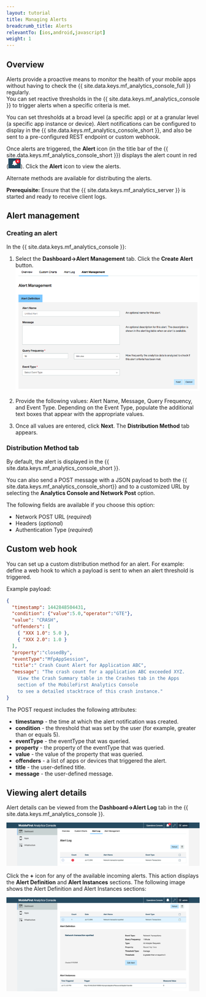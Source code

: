 ```yaml
---
layout: tutorial
title: Managing Alerts
breadcrumb_title: Alerts
relevantTo: [ios,android,javascript]
weight: 1
---
```

<!-- NLS_CHARSET=UTF-8 -->
## Overview
Alerts provide a proactive means to monitor the health of your mobile apps without having to check the {{ site.data.keys.mf_analytics_console_full }} regularly.  
You can set reactive thresholds in the {{ site.data.keys.mf_analytics_console }} to trigger alerts when a specific criteria is met.

You can set thresholds at a broad level (a specific app) or at a granular level (a specific app instance or device). Alert notifications can be configured to display in the {{ site.data.keys.mf_analytics_console_short }}, and also be sent to a pre-configured REST endpoint or custom webhook.

Once alerts are triggered, the **Alert** icon (in the title bar of the {{ site.data.keys.mf_analytics_console_short }}) displays the alert count in red (<img  alt="alert icon" style="margin:0;display:inline" src="alertIcon.png"/>). Click the **Alert** icon to view the alerts.

Alternate methods are available for distributing the alerts.

**Prerequisite:** Ensure that the {{ site.data.keys.mf_analytics_server }} is started and ready to receive client logs.

## Alert management
### Creating an alert
In the {{ site.data.keys.mf_analytics_console }}:




1. Select the **Dashboard→Alert Management** tab. Click the **Create Alert** button.
![Alert Management Tab](alert_management_tab.png)

1. Provide the following values: Alert Name, Message, Query Frequency, and Event Type. Depending on the Event Type, populate the additional text boxes that appear with the appropriate values.

2. Once all values are entered, click **Next**. The **Distribution Method** tab appears.





### Distribution Method tab
By default, the alert is displayed in the {{ site.data.keys.mf_analytics_console_short }}.

You can also send a POST message with a JSON payload to both the {{ site.data.keys.mf_analytics_console_short}} and to a customized URL by selecting the **Analytics Console and Network Post** option.

The following fields are available if you choose this option:

* Network POST URL (*required*)
* Headers (*optional*)
* Authentication Type (*required*)



## Custom web hook
You can set up a custom distribution method for an alert. For example: define a web hook to which a payload is sent to when an alert threshold is triggered.

Example payload:

```json
{
  "timestamp": 1442848504431,
  "condition": {"value":5.0,"operator":"GTE"},
  "value": "CRASH",
  "offenders": [
    { "XXX 1.0": 5.0 },
    { "XXX 2.0": 1.0 }
  ],
  "property":"closedBy",
  "eventType":"MfpAppSession",
  "title":" Crash Count Alert for Application ABC",
  "message": "The crash count for a application ABC exceeded XYZ.
    View the Crash Summary table in the Crashes tab in the Apps
    section of the MobileFirst Analytics Console
    to see a detailed stacktrace of this crash instance."
}
```

The POST request includes the following attributes:

* **timestamp** - the time at which the alert notification was created.
* **condition** - the threshold that was set by the user (for example, greater than or equals 5).
* **eventType** - the eventType that was queried.
* **property** - the property of the eventType that was queried.
* **value** - the value of the property that was queried.
* **offenders** - a list of apps or devices that triggered the alert.
* **title** - the user-defined title.
* **message** - the user-defined message.

## Viewing alert details
Alert details can be viewed from the **Dashboard→Alert Log** tab in the {{ site.data.keys.mf_analytics_console }}.

![A new alert log](alert-log.png)

Click the **+** icon for any of the available incoming alerts. This action displays the **Alert Definition** and **Alert Instances** sections. The following image shows the Alert Definition and Alert Instances sections:

![Alert definitiosns and instances](alert-definitions-and-instances.png)
